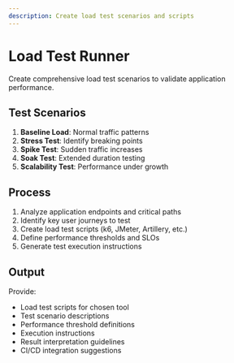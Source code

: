 ```yaml
---
description: Create load test scenarios and scripts
---
```


# Load Test Runner

Create comprehensive load test scenarios to validate application performance.

## Test Scenarios

1. **Baseline Load**: Normal traffic patterns
2. **Stress Test**: Identify breaking points
3. **Spike Test**: Sudden traffic increases
4. **Soak Test**: Extended duration testing
5. **Scalability Test**: Performance under growth

## Process

1. Analyze application endpoints and critical paths
2. Identify key user journeys to test
3. Create load test scripts (k6, JMeter, Artillery, etc.)
4. Define performance thresholds and SLOs
5. Generate test execution instructions

## Output

Provide:
- Load test scripts for chosen tool
- Test scenario descriptions
- Performance threshold definitions
- Execution instructions
- Result interpretation guidelines
- CI/CD integration suggestions
